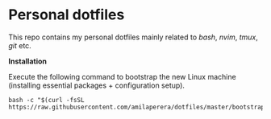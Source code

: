 Personal dotfiles
=================

This repo contains my personal dotfiles mainly related to _bash_, _nvim_, _tmux_, _git_ etc.

**Installation**

Execute the following command to bootstrap the new Linux machine (installing essential packages + configuration setup).

```
bash -c "$(curl -fsSL https://raw.githubusercontent.com/amilaperera/dotfiles/master/bootstrap.sh)"
```


